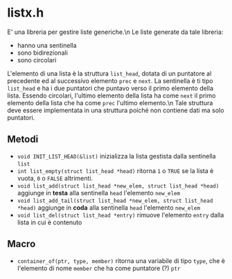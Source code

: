 # listx.h
E' una libreria per gestire liste generiche.\n
Le liste generate da tale libreria:
- hanno una sentinella
- sono bidirezionali
- sono circolari

L'elemento di una lista è la struttura `list_head`, dotata di un puntatore al precedente ed al successivo elemento `prec` e `next`.
La sentinella è ti tipo `list_head` e ha i due puntatori che puntavo verso il primo elemento della lista.
Essendo circolari, l'ultimo elemento della lista ha come `next` il primo elemento della lista che ha come `prec` l'ultimo elemento.\n
Tale struttura deve essere implementata in una struttura poiché non contiene dati ma solo puntatori.

## Metodi
- `void INIT_LIST_HEAD(&list)` inizializza la lista gestista dalla sentinella `list`
- `int list_empty(struct list_head *head)` ritorna `1` o `TRUE` se la lista è vuota, `0` o `FALSE` altrimenti.
- `void list_add(struct list_head *new_elem, struct list_head *head)` aggiunge in **testa** alla sentinella `head` l'elemento `new_elem` 
- `void list_add_tail(struct list_head *new_elem, struct list_head *head)` aggiunge in **coda** alla sentinella `head` l'elemento `new_elem`
- `void list_del(struct list_head *entry)` rimuove l'elemento `entry` dalla lista in cui è contenuto

## Macro
- `container_of(ptr, type, member)` ritorna una variabile di tipo `type`, che è l'elemento di nome `member` che ha come puntatore (?) `ptr`